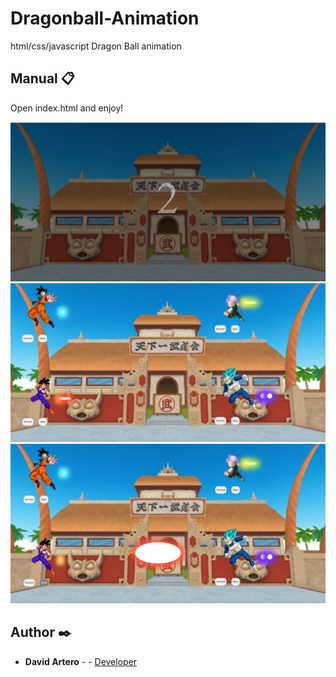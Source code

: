 # Dragonball-Animation
html/css/javascript Dragon Ball animation

## Manual   📋

Open index.html and enjoy!

<img src="bola_de_drac_js/images/readme/image_1.png">

<img src="bola_de_drac_js/images/readme/image_2.png">

<img src="bola_de_drac_js/images/readme/image_3.png">


## Author ✒️

* **David Artero** - - [Developer](https://github.com/DavidArtero)


